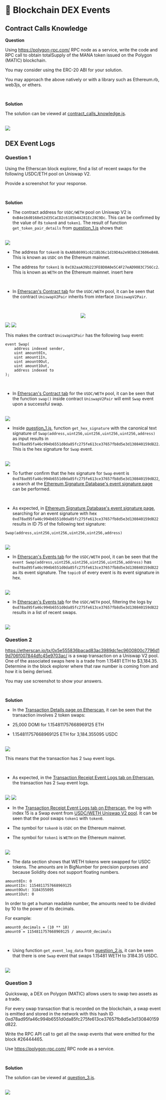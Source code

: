 # 🦎 Blockchain DEX Events

## Contract Calls Knowledge

**Question**

Using https://polygon-rpc.com/ RPC node as a service, write the code and RPC call to obtain totalSupply of the MANA token issued on the Polygon (MATIC) blockchain. 

You may consider using the ERC-20 ABI for your solution.

You may approach the above natively or with a library such as Ethereum.rb, web3js, or ethers.

<br/>

**Solution**

The solution can be viewed at [contract_calls_knowledge.js](contract_calls_knowledge/contract_calls_knowledge.js).

<br />

<img src="/contract_calls_knowledge/screenshots/fx_contract_calls_knowledge.png"/>

<br />

## DEX Event Logs

### Question 1

Using the Etherscan block explorer, find a list of recent swaps for the following USDC/ETH pool on Uniswap V2.

Provide a screenshot for your response.

<br />

**Solution**

- The contract address for `USDC/WETH` pool on Uniswap V2 is `0xB4e16d0168e52d35CaCD2c6185b44281Ec28C9Dc`. This can be confirmed by the value of its `token0` and `token1`. The result of function `get_token_pair_details` from [question_1.js](dex_event_logs/question_1/question_1.js) shows that:

<br />

<img src="/dex_event_logs/question_1/screenshots/get_token_pair_details.png"/>

<br />

- The address for `token0` is `0xA0b86991c6218b36c1d19D4a2e9Eb0cE3606eB48`. This is known as `USDC` on the Ethereum mainnet.

- The address for `token1` is `0xC02aaA39b223FE8D0A0e5C4F27eAD9083C756Cc2`. This is known as `WETH` on the Ethereum mainnet.
insert here

<br />

- In [Etherscan's Contract tab](https://etherscan.io/address/0xB4e16d0168e52d35CaCD2c6185b44281Ec28C9Dc#code) for the `USDC/WETH` pool, it can be seen that the contract `UniswapV2Pair` inherits from interface `IUniswapV2Pair`.

<br />

<p align="center">
<img src="/dex_event_logs/question_1/screenshots/contract_inheritance_diagram.png"/>
</p>

<img src="/dex_event_logs/question_1/screenshots/uniswap_v2_pair_contract.png"/>

<img src="/dex_event_logs/question_1/screenshots/swap_event_in_contract.png"/>

<br />

This makes the contract `UniswapV2Pair` has the following `Swap` event:

```
event Swap(
    address indexed sender,
    uint amount0In,
    uint amount1In,
    uint amount0Out,
    uint amount1Out,
    address indexed to
);
```

<br />

- In [Etherscan's Contract tab](https://etherscan.io/address/0xB4e16d0168e52d35CaCD2c6185b44281Ec28C9Dc#code) for the `USDC/WETH` pool, it can be seen that the function `swap()` inside contract `UniswapV2Pair` will emit `Swap` event upon a successful swap.

<br />

<img src="/dex_event_logs/question_1/screenshots/swap_function_in_contract.png"/>

<br />

- Inside [question_1.js](dex_event_logs/question_1/question_1.js), function `get_hex_signature` with the canonical text signature of `Swap(address,uint256,uint256,uint256,uint256,address)` as input results in `0xd78ad95fa46c994b6551d0da85fc275fe613ce37657fb8d5e3d130840159d822`. This is the hex signature for `Swap` event.

<br />

<img src="/dex_event_logs/question_1/screenshots/get_hex_signature.png"/>

<br />

- To further confirm that the hex signature for `Swap` event is `0xd78ad95fa46c994b6551d0da85fc275fe613ce37657fb8d5e3d130840159d822`, a search at the [Ethereum Signature Database's event signature page](https://www.4byte.directory/event-signatures) can be performed.

<br />

- As expected, in [Ethereum Signature Database's event signature page](https://www.4byte.directory/event-signatures/?bytes_signature=0xd78ad95fa46c994b6551d0da85fc275fe613ce37657fb8d5e3d130840159d822), searching for an event signature with hex `0xd78ad95fa46c994b6551d0da85fc275fe613ce37657fb8d5e3d130840159d822` results in ID 75 of the following text signature:

```
Swap(address,uint256,uint256,uint256,uint256,address)
```

<br />

<img src="/dex_event_logs/question_1/screenshots/ethereum_signature_database_result.png"/>

<br />

- In [Etherscan's Events tab](https://etherscan.io/address/0xB4e16d0168e52d35CaCD2c6185b44281Ec28C9Dc#events) for the `USDC/WETH` pool, it can be seen that the `event Swap(address,uint256,uint256,uint256,uint256,address)` has `0xd78ad95fa46c994b6551d0da85fc275fe613ce37657fb8d5e3d130840159d822` as its event signature. The `topic0` of every event is its event signature in hex.

<br />

<img src="/dex_event_logs/question_1/screenshots/event_logs.png"/>

<br />

- In [Etherscan's Events tab](https://etherscan.io/address/0xB4e16d0168e52d35CaCD2c6185b44281Ec28C9Dc#events) for the `USDC/WETH` pool, filtering the logs by `0xd78ad95fa46c994b6551d0da85fc275fe613ce37657fb8d5e3d130840159d822` results in a list of recent swaps.

<br />

<img src="/dex_event_logs/question_1/screenshots/recent_swaps.png"/>

<br />

### Question 2

https://etherscan.io/tx/0x5e555836bacad83ac3989dc1ec9600800c7796d19d706f007844dfc45e9703ac/ is a swap transaction on a Uniswap V2 pool. One of the associated swaps here is a trade from 1.15481 ETH to $3,184.35. Determine in the block explorer where that raw number is coming from and how it is being derived.

You may use screenshot to show your answers.

<br />

**Solution**

- In the [Transaction Details page on Etherscan](https://etherscan.io/tx/0x5e555836bacad83ac3989dc1ec9600800c7796d19d706f007844dfc45e9703ac), it can be seen that the transaction involves 2 token swaps:

- 25,000 DOMI for 1.154811757668969125 ETH
- 1.154811757668969125 ETH for 3,184.355095 USDC

<br />

<img src="/dex_event_logs/question_2/screenshots/tx_details.png"/>

This means that the transaction has 2 `Swap` event logs.

<br />

- As expected, in the [Transaction Receipt Event Logs tab on Etherscan](https://etherscan.io/tx/0x5e555836bacad83ac3989dc1ec9600800c7796d19d706f007844dfc45e9703ac/#eventlog), the transaction has 2 `Swap` event logs.

<br />

<img src="/dex_event_logs/question_2/screenshots/tx_event_logs_first_swap.png"/>

<img src="/dex_event_logs/question_2/screenshots/tx_event_logs_second_swap.png"/>

<br />

- In the [Transaction Receipt Event Logs tab on Etherscan](https://etherscan.io/tx/0x5e555836bacad83ac3989dc1ec9600800c7796d19d706f007844dfc45e9703ac/#eventlog), the log with index 15 is a Swap event from [USDC/WETH Uniswap V2 pool](https://etherscan.io/address/0xb4e16d0168e52d35cacd2c6185b44281ec28c9dc). It can be seen that the pool swaps `token1` with `token0`.

- The symbol for `token0` is `USDC` on the Ethereum mainnet.
- The symbol for `token1` is `WETH` on the Ethereum mainnet.

<br />

<img src="/dex_event_logs/question_2/screenshots/tx_event_logs_second_swap.png"/>

- The data section shows that WETH tokens were swapped for USDC tokens. The amounts are in BigNumber for precision purposes and because Solidity does not support floating numbers.

```
amount0In: 0
amount1In: 1154811757668969125
amount0Out: 3184355095
amount1Out: 0
```

In order to get a human readable number, the amounts need to be divided by 10 to the power of its decimals.

For example:

```
amount0_decimals = (10 ** 18)
amount0 = 1154811757668969125 / amount0_decimals
```

<br />

- Using function `get_event_log_data` from [question_2.js](dex_event_logs/question_2/question_2.js), it can be seen that there is one `Swap` event that swaps 1.15481 WETH to 3184.35 USDC.

<br />

<img src="/dex_event_logs/question_2/screenshots/fx_get_event_log_data.png"/>

<br />

### Question 3

Quickswap, a DEX on Polygon (MATIC) allows users to swap two assets as a trade. 

For every swap transaction that is recorded on the blockchain, a swap event is emitted and stored in the network with this hash ID 0xd78ad95fa46c994b6551d0da85fc275fe613ce37657fb8d5e3d130840159d822. 

Write the RPC API call to get all the swap events that were emitted for the block #26444465. 

Use https://polygon-rpc.com/ RPC node as a service.

<br />

**Solution**

The solution can be viewed at [question_3.js](dex_event_logs/question_3/question_3.js).

<br />

<img src="/dex_event_logs/question_3/screenshots/fx_get_swap_events.png"/>

<br />
